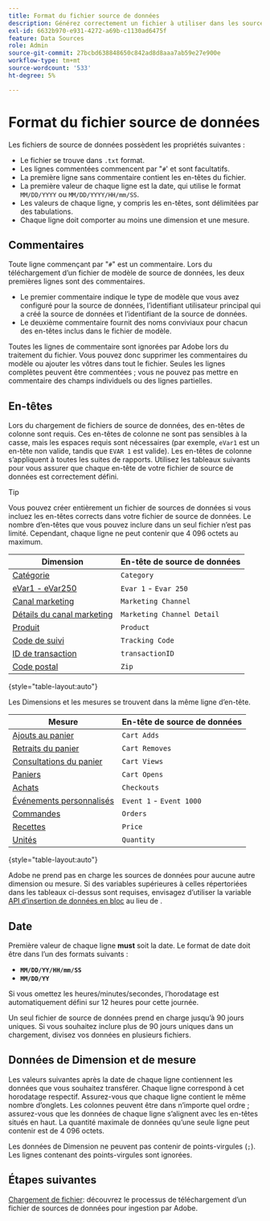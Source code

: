 ```yaml
---
title: Format du fichier source de données
description: Générez correctement un fichier à utiliser dans les sources de données.
exl-id: 6632b970-e931-4272-a69b-c1130ad6475f
feature: Data Sources
role: Admin
source-git-commit: 27bcbd638848650c842ad8d8aaa7ab59e27e900e
workflow-type: tm+mt
source-wordcount: '533'
ht-degree: 5%

---
```


# Format du fichier source de données

Les fichiers de source de données possèdent les propriétés suivantes :

* Le fichier se trouve dans `.txt` format.
* Les lignes commentées commencent par &quot;`#`&#39; et sont facultatifs.
* La première ligne sans commentaire contient les en-têtes du fichier.
* La première valeur de chaque ligne est la date, qui utilise le format `MM/DD/YYYY` ou `MM/DD/YYYY/HH/mm/SS`.
* Les valeurs de chaque ligne, y compris les en-têtes, sont délimitées par des tabulations.
* Chaque ligne doit comporter au moins une dimension et une mesure.

## Commentaires

Toute ligne commençant par &quot;`#`&quot; est un commentaire. Lors du téléchargement d’un fichier de modèle de source de données, les deux premières lignes sont des commentaires.

* Le premier commentaire indique le type de modèle que vous avez configuré pour la source de données, l’identifiant utilisateur principal qui a créé la source de données et l’identifiant de la source de données.
* Le deuxième commentaire fournit des noms conviviaux pour chacun des en-têtes inclus dans le fichier de modèle.

Toutes les lignes de commentaire sont ignorées par Adobe lors du traitement du fichier. Vous pouvez donc supprimer les commentaires du modèle ou ajouter les vôtres dans tout le fichier. Seules les lignes complètes peuvent être commentées ; vous ne pouvez pas mettre en commentaire des champs individuels ou des lignes partielles.

## En-têtes

Lors du chargement de fichiers de source de données, des en-têtes de colonne sont requis. Ces en-têtes de colonne ne sont pas sensibles à la casse, mais les espaces requis sont nécessaires (par exemple, `eVar1` est un en-tête non valide, tandis que `EVAR 1` est valide). Les en-têtes de colonne s’appliquent à toutes les suites de rapports. Utilisez les tableaux suivants pour vous assurer que chaque en-tête de votre fichier de source de données est correctement défini.

>[!TIP]
>
>Vous pouvez créer entièrement un fichier de sources de données si vous incluez les en-têtes corrects dans votre fichier de source de données. Le nombre d’en-têtes que vous pouvez inclure dans un seul fichier n’est pas limité. Cependant, chaque ligne ne peut contenir que 4 096 octets au maximum.

| Dimension | En-tête de source de données |
| --- | --- |
| [Catégorie](/help/components/dimensions/category.md) | `Category` |
| [eVar1 - eVar250](/help/components/dimensions/evar.md) | `Evar 1` - `Evar 250` |
| [Canal marketing](/help/components/dimensions/marketing-channel.md) | `Marketing Channel` |
| [Détails du canal marketing](/help/components/dimensions/marketing-detail.md) | `Marketing Channel Detail` |
| [Produit](/help/components/dimensions/product.md) | `Product` |
| [Code de suivi](/help/components/dimensions/tracking-code.md) | `Tracking Code` |
| [ID de transaction](/help/implement/vars/page-vars/transactionid.md) | `transactionID` |
| [Code postal](/help/components/dimensions/zip-code.md) | `Zip` |

{style="table-layout:auto"}

Les Dimensions et les mesures se trouvent dans la même ligne d’en-tête.

| Mesure | En-tête de source de données |
| --- | --- |
| [Ajouts au panier](/help/components/metrics/cart-additions.md) | `Cart Adds` |
| [Retraits du panier](/help/components/metrics/cart-removals.md) | `Cart Removes` |
| [Consultations du panier](/help/components/metrics/cart-views.md) | `Cart Views` |
| [Paniers](/help/components/metrics/carts.md) | `Cart Opens` |
| [Achats](/help/components/metrics/checkouts.md) | `Checkouts` |
| [Événements personnalisés](/help/components/metrics/custom-events.md) | `Event 1` - `Event 1000` |
| [Commandes](/help/components/metrics/orders.md) | `Orders` |
| [Recettes](/help/components/metrics/revenue.md) | `Price` |
| [Unités](/help/components/metrics/units.md) | `Quantity` |

{style="table-layout:auto"}

Adobe ne prend pas en charge les sources de données pour aucune autre dimension ou mesure. Si des variables supérieures à celles répertoriées dans les tableaux ci-dessus sont requises, envisagez d’utiliser la variable [API d’insertion de données en bloc](https://developer.adobe.com/analytics-apis/docs/2.0/guides/endpoints/bulk-data-insertion/) au lieu de .

## Date

Première valeur de chaque ligne **must** soit la date. Le format de date doit être dans l’un des formats suivants :

* **`MM/DD/YY/HH/mm/SS`**
* **`MM/DD/YY`**

Si vous omettez les heures/minutes/secondes, l’horodatage est automatiquement défini sur 12 heures pour cette journée.

Un seul fichier de source de données prend en charge jusqu’à 90 jours uniques. Si vous souhaitez inclure plus de 90 jours uniques dans un chargement, divisez vos données en plusieurs fichiers.

## Données de Dimension et de mesure

Les valeurs suivantes après la date de chaque ligne contiennent les données que vous souhaitez transférer. Chaque ligne correspond à cet horodatage respectif. Assurez-vous que chaque ligne contient le même nombre d’onglets. Les colonnes peuvent être dans n’importe quel ordre ; assurez-vous que les données de chaque ligne s’alignent avec les en-têtes situés en haut. La quantité maximale de données qu’une seule ligne peut contenir est de 4 096 octets.

Les données de Dimension ne peuvent pas contenir de points-virgules (`;`). Les lignes contenant des points-virgules sont ignorées.

## Étapes suivantes

[Chargement de fichier](file-upload.md): découvrez le processus de téléchargement d’un fichier de sources de données pour ingestion par Adobe.
